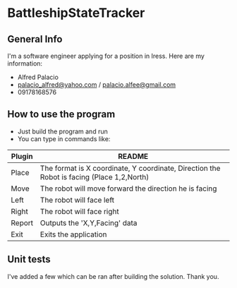 # BattleshipStateTracker

## General Info
I'm a software engineer applying for a position in Iress. Here are my information:
  - Alfred Palacio
  - palacio_alfred@yahoo.com / palacio.alfee@gmail.com
  - 09178168576

## How to use the program
- Just build the program and run
- You can type in commands like:

| Plugin | README |
| ------ | ------ |
| Place | The format is X coordinate, Y coordinate, Direction the Robot is facing (Place 1,2,North)|
| Move | The robot will move forward the direction he is facing |
| Left | The robot will face left |
| Right | The robot will face right |
| Report | Outputs the 'X,Y,Facing' data |
| Exit | Exits the application |

## Unit tests
I've added a few which can be ran after building the solution. Thank you.
